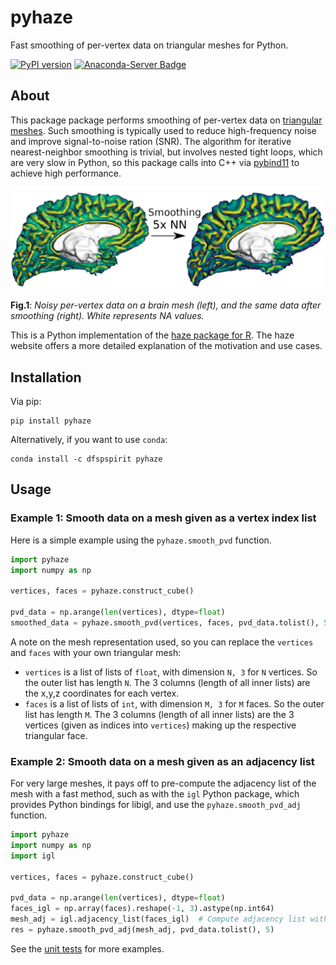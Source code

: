 # pyhaze
Fast smoothing of per-vertex data on triangular meshes for Python.

[![PyPI version](https://badge.fury.io/py/pyhaze.svg)](https://badge.fury.io/py/pyhaze)
[![Anaconda-Server Badge](https://anaconda.org/dfspspirit/pyhaze/badges/version.svg)](https://anaconda.org/dfspspirit/pyhaze)


## About

This package package performs smoothing of per-vertex data on [triangular meshes](https://en.wikipedia.org/wiki/Triangle_mesh). Such smoothing is typically used to reduce high-frequency noise and improve signal-to-noise ration (SNR). The algorithm for iterative nearest-neighbor smoothing is trivial, but involves nested tight loops, which are very slow in Python, so this package calls into C++ via [pybind11](https://github.com/pybind/pybind11) to achieve high performance.

![Figure 1, Showing a brain mesh with an overlay, before and after smoothing.](./web/pyhaze.png?raw=true "Per-vertex data on a brain mesh before (left) and after (right) smoothing.")

**Fig.1**: *Noisy per-vertex data on a brain mesh (left), and the same data after smoothing (right). White represents NA values.*

This is a Python implementation of the [haze package for R](https://github.com/dfsp-spirit/haze). The haze website offers a more detailed explanation of the motivation and use cases.


## Installation

Via pip:

```shell
pip install pyhaze
```

Alternatively, if you want to use `conda`:

```shell
conda install -c dfspspirit pyhaze
```

## Usage

### Example 1: Smooth data on a mesh given as a vertex index list

Here is a simple example using the `pyhaze.smooth_pvd` function.

```python
import pyhaze
import numpy as np

vertices, faces = pyhaze.construct_cube()

pvd_data = np.arange(len(vertices), dtype=float)
smoothed_data = pyhaze.smooth_pvd(vertices, faces, pvd_data.tolist(), 5)
```

A note on the mesh representation used, so you can replace the `vertices` and `faces` with your own triangular mesh:

* `vertices` is a list of lists of `float`, with dimension `N, 3` for `N` vertices. So the outer list has length `N`. The 3 columns (length of all inner lists) are the x,y,z coordinates for each vertex.
* `faces` is a list of lists of `int`, with dimension `M, 3` for `M` faces. So the outer list has length `M`. The 3 columns (length of all inner lists) are the 3 vertices (given as indices into `vertices`) making up the respective triangular face.


### Example 2: Smooth data on a mesh given as an adjacency list

For very large meshes, it pays off to pre-compute the adjacency list of the mesh with a fast method, such as with the `igl` Python package, which provides Python bindings for libigl, and use the `pyhaze.smooth_pvd_adj` function.

```python
import pyhaze
import numpy as np
import igl

vertices, faces = pyhaze.construct_cube()

pvd_data = np.arange(len(vertices), dtype=float)
faces_igl = np.array(faces).reshape(-1, 3).astype(np.int64)
mesh_adj = igl.adjacency_list(faces_igl)  # Compute adjacency list with igl.
res = pyhaze.smooth_pvd_adj(mesh_adj, pvd_data.tolist(), 5)
```

See the [unit tests](./python/tests/test_pyhaze.py) for more examples.
